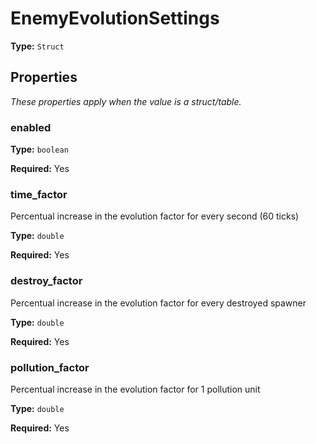 # EnemyEvolutionSettings

**Type:** `Struct`

## Properties

*These properties apply when the value is a struct/table.*

### enabled

**Type:** `boolean`

**Required:** Yes

### time_factor

Percentual increase in the evolution factor for every second (60 ticks)

**Type:** `double`

**Required:** Yes

### destroy_factor

Percentual increase in the evolution factor for every destroyed spawner

**Type:** `double`

**Required:** Yes

### pollution_factor

Percentual increase in the evolution factor for 1 pollution unit

**Type:** `double`

**Required:** Yes

